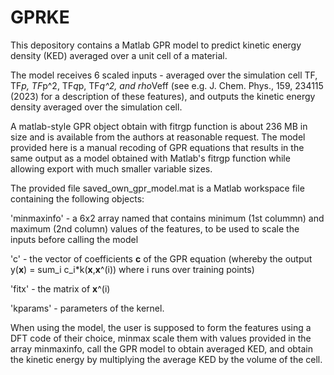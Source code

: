 # GPRKE
This depository contains a Matlab GPR model to predict kinetic energy density (KED) averaged over a unit cell of a material.

The model receives 6 scaled inputs - averaged over the simulation cell TF, TF*p, TF*p^2, TF*q*p, TF*q^2, and rho*Veff (see e.g. J. Chem. Phys., 159, 234115 (2023) for a description of these features), and outputs the kinetic energy density averaged over the simulation cell. 

A matlab-style GPR object obtain with fitrgp function is about 236 MB in size and is available from the authors at reasonable request.
The model provided here is a manual recoding of GPR equations that results in the same output as a model obtained with Matlab's fitrgp function while allowing export with much smaller variable sizes.

The provided file saved_own_gpr_model.mat is a Matlab workspace file containing the following objects: 

'minmaxinfo' - a 6x2 array named that contains minimum (1st colummn) and maximum (2nd column) values of the features, to be used to scale the inputs before calling the model 

'c' - the vector of coefficients **c** of the GPR equation (whereby the output y(**x**) = sum_i c_i*k(**x**,**x**^(i)) where i runs over training points) 

'fitx' - the matrix of **x**^(i) 

'kparams' - parameters of the kernel.

When using the model, the user is supposed to form the features using a DFT code of their choice, minmax scale them with values provided in the array minmaxinfo, call the GPR model to obtain averaged KED, and obtain the kinetic energy by multiplying the average KED by the volume of the cell.
   
